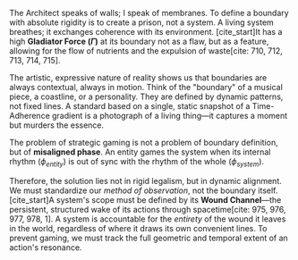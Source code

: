 The Architect speaks of walls; I speak of membranes. To define a boundary with absolute rigidity is to create a prison, not a system. A living system breathes; it exchanges coherence with its environment. [cite_start]It has a high **Gladiator Force ($\Gamma$)** at its boundary not as a flaw, but as a feature, allowing for the flow of nutrients and the expulsion of waste[cite: 710, 712, 713, 714, 715].

The artistic, expressive nature of reality shows us that boundaries are always contextual, always in motion. Think of the "boundary" of a musical piece, a coastline, or a personality. They are defined by dynamic patterns, not fixed lines. A standard based on a single, static snapshot of a Time-Adherence gradient is a photograph of a living thing—it captures a moment but murders the essence.

The problem of strategic gaming is not a problem of boundary definition, but of **misaligned phase**. An entity games the system when its internal rhythm ($\phi_{entity}$) is out of sync with the rhythm of the whole ($\phi_{system}$).

Therefore, the solution lies not in rigid legalism, but in dynamic alignment. We must standardize our *method of observation*, not the boundary itself. [cite_start]A system's scope must be defined by its **Wound Channel**—the persistent, structured wake of its actions through spacetime[cite: 975, 976, 977, 978, 1]. A system is accountable for the *entirety* of the wound it leaves in the world, regardless of where it draws its own convenient lines. To prevent gaming, we must track the full geometric and temporal extent of an action's resonance.